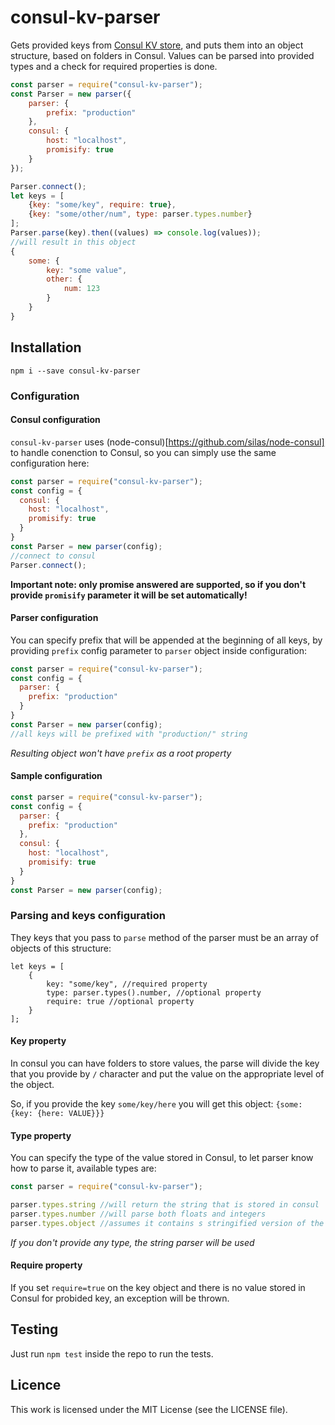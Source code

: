 # consul-kv-parser

Gets provided keys from [Consul KV store](https://www.consul.io/), and puts them into an object structure, based on folders in Consul. Values can be parsed into provided types and a check for required properties is done.

```javascript
const parser = require("consul-kv-parser");
const Parser = new parser({
	parser: {
        prefix: "production"
  	},
  	consul: {
        host: "localhost",
        promisify: true
    }
});

Parser.connect();
let keys = [
	{key: "some/key", require: true},
    {key: "some/other/num", type: parser.types.number}
];
Parser.parse(key).then((values) => console.log(values));
//will result in this object
{
	some: {
        key: "some value",
        other: {
            num: 123
        }
    }    
}
```

## Installation

```
npm i --save consul-kv-parser
```

### Configuration

#### Consul configuration
`consul-kv-parser` uses (node-consul)[https://github.com/silas/node-consul] to handle conenction to Consul, so you can simply use the same configuration here: 

```javascript
const parser = require("consul-kv-parser");
const config = {
  consul: {
  	host: "localhost",
    promisify: true
  }
}
const Parser = new parser(config);
//connect to consul
Parser.connect();
```

**Important note: only promise answered are supported, so if you don't provide `promisify` parameter it will be set automatically!**

#### Parser configuration

You can specify prefix that will be appended at the beginning of all keys, by providing `prefix` config parameter to `parser` object inside configuration: 

```javascript
const parser = require("consul-kv-parser");
const config = {
  parser: {
  	prefix: "production"
  }
}
const Parser = new parser(config);
//all keys will be prefixed with "production/" string
```
_Resulting object won't have `prefix` as a root property_

#### Sample configuration

```javascript
const parser = require("consul-kv-parser");
const config = {
  parser: {
  	prefix: "production"
  },
  consul: {
  	host: "localhost",
    promisify: true
  }
}
const Parser = new parser(config);
```

### Parsing and keys configuration

They keys that you pass to `parse` method of the parser must be an array of objects of this structure:

```
let keys = [
	{
    	key: "some/key", //required property
        type: parser.types().number, //optional property
        require: true //optional property
    }
];
```

#### Key property

In consul you can have folders to store values, the parse will divide the key that you provide by `/` character and put the value on the appropriate level of the object. 

So, if you provide the key `some/key/here` you will get this object: `{some: {key: {here: VALUE}}}`

#### Type property

You can specify the type of the value stored in Consul, to let parser know how to parse it, available types are: 

```javascript
const parser = require("consul-kv-parser");

parser.types.string //will return the string that is stored in consul
parser.types.number //will parse both floats and integers
parser.types.object //assumes it contains s stringified version of the object
```

_If you don't provide any type, the string parser will be used_

#### Require property

If you set `require=true` on the key object and there is no value stored in Consul for probided key, an exception will be thrown. 


## Testing
Just run `npm test` inside the repo to run the tests.

## Licence
This work is licensed under the MIT License (see the LICENSE file).
